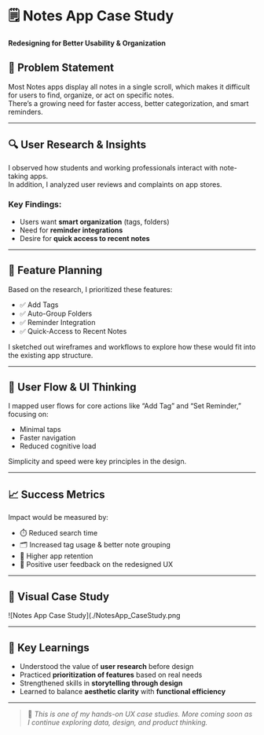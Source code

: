 # 🗒️ Notes App Case Study  
**Redesigning for Better Usability & Organization**

## 🚩 Problem Statement
Most Notes apps display all notes in a single scroll, which makes it difficult for users to find, organize, or act on specific notes.  
There’s a growing need for faster access, better categorization, and smart reminders.

---

## 🔍 User Research & Insights
I observed how students and working professionals interact with note-taking apps.  
In addition, I analyzed user reviews and complaints on app stores.

### Key Findings:
- Users want **smart organization** (tags, folders)
- Need for **reminder integrations**
- Desire for **quick access to recent notes**

---

## 🧠 Feature Planning
Based on the research, I prioritized these features:
- ✅ Add Tags
- ✅ Auto-Group Folders
- ✅ Reminder Integration
- ✅ Quick-Access to Recent Notes

I sketched out wireframes and workflows to explore how these would fit into the existing app structure.

---

## 🔁 User Flow & UI Thinking
I mapped user flows for core actions like “Add Tag” and “Set Reminder,”  
focusing on:
- Minimal taps
- Faster navigation
- Reduced cognitive load

Simplicity and speed were key principles in the design.

---

## 📈 Success Metrics
Impact would be measured by:
- ⏱️ Reduced search time
- 🗂️ Increased tag usage & better note grouping
- 📲 Higher app retention
- 💬 Positive user feedback on the redesigned UX

---

## 📸 Visual Case Study
![Notes App Case Study](./NotesApp_CaseStudy.png

---

## 🧠 Key Learnings
- Understood the value of **user research** before design
- Practiced **prioritization of features** based on real needs
- Strengthened skills in **storytelling through design**
- Learned to balance **aesthetic clarity** with **functional efficiency**

---

> 🔧 *This is one of my hands-on UX case studies. More coming soon as I continue exploring data, design, and product thinking.*


